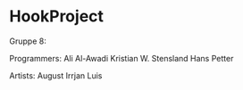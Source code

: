 # HookProject

Gruppe 8:

Programmers:
Ali Al-Awadi
Kristian W. Stensland
Hans Petter

Artists:
August
Irrjan
Luis
